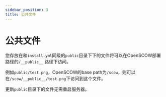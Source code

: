 ```yaml
---
sidebar_position: 3
title: 公共文件
---
```


# 公共文件

您存放在和`install.yml`同级的`public`目录下下的文件将可以在OpenSCOW部署路径的`/__public__` 路径下访问。

例如`public/test.png`，OpenSCOW的base path为`/scow`，则可以在`/scow/__public__/test.png`下访问到这个文件。

更新`public`目录下的文件无需重启服务器。
